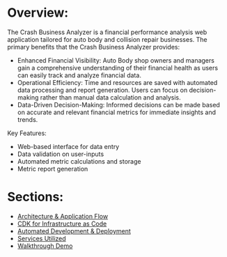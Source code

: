 # Overview:
The Crash Business Analyzer is a financial performance analysis web application tailored for auto body and collision repair businesses. The primary benefits that the Crash Business Analyzer provides:
- Enhanced Financial Visibility: Auto Body shop owners and managers gain a comprehensive understanding of their financial health as users can easily track and analyze financial data.
- Operational Efficiency: Time and resources are saved with automated data processing and report generation. Users can focus on decision-making rather than manual data calculation and analysis.
- Data-Driven Decision-Making: Informed decisions can be made based on accurate and relevant financial metrics for immediate insights and trends.

Key Features:
- Web-based interface for data entry
- Data validation on user-inputs
- Automated metric calculations and storage
- Metric report generation


# Sections:
- [Architecture & Application Flow](architecture.md)
- [CDK for Infrastructure as Code](cdk.md)
- [Automated Development & Deployment](development.md)
- [Services Utilized](services.md)
- [Walkthrough Demo](demo.md)